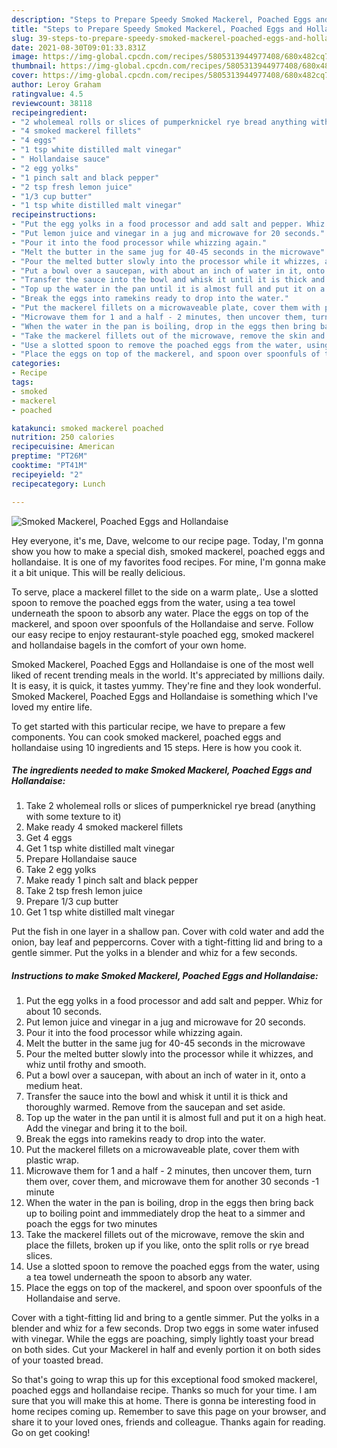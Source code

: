 ```yaml
---
description: "Steps to Prepare Speedy Smoked Mackerel, Poached Eggs and Hollandaise"
title: "Steps to Prepare Speedy Smoked Mackerel, Poached Eggs and Hollandaise"
slug: 39-steps-to-prepare-speedy-smoked-mackerel-poached-eggs-and-hollandaise
date: 2021-08-30T09:01:33.831Z
image: https://img-global.cpcdn.com/recipes/5805313944977408/680x482cq70/smoked-mackerel-poached-eggs-and-hollandaise-recipe-main-photo.jpg
thumbnail: https://img-global.cpcdn.com/recipes/5805313944977408/680x482cq70/smoked-mackerel-poached-eggs-and-hollandaise-recipe-main-photo.jpg
cover: https://img-global.cpcdn.com/recipes/5805313944977408/680x482cq70/smoked-mackerel-poached-eggs-and-hollandaise-recipe-main-photo.jpg
author: Leroy Graham
ratingvalue: 4.5
reviewcount: 38118
recipeingredient:
- "2 wholemeal rolls or slices of pumperknickel rye bread anything with some texture to it"
- "4 smoked mackerel fillets"
- "4 eggs"
- "1 tsp white distilled malt vinegar"
- " Hollandaise sauce"
- "2 egg yolks"
- "1 pinch salt and black pepper"
- "2 tsp fresh lemon juice"
- "1/3 cup butter"
- "1 tsp white distilled malt vinegar"
recipeinstructions:
- "Put the egg yolks in a food processor and add salt and pepper. Whiz for about 10 seconds."
- "Put lemon juice and vinegar in a jug and microwave for 20 seconds."
- "Pour it into the food processor while whizzing again."
- "Melt the butter in the same jug for 40-45 seconds in the microwave"
- "Pour the melted butter slowly into the processor while it whizzes, and whiz until frothy and smooth."
- "Put a bowl over a saucepan, with about an inch of water in it, onto a medium heat."
- "Transfer the sauce into the bowl and whisk it until it is thick and thoroughly warmed. Remove from the saucepan and set aside."
- "Top up the water in the pan until it is almost full and put it on a high heat. Add the vinegar and bring it to the boil."
- "Break the eggs into ramekins ready to drop into the water."
- "Put the mackerel fillets on a microwaveable plate, cover them with plastic wrap."
- "Microwave them for 1 and a half - 2 minutes, then uncover them, turn them over, cover them, and microwave them for another 30 seconds -1 minute"
- "When the water in the pan is boiling, drop in the eggs then bring back up to boiling point and immmediately drop the heat to a simmer and poach the eggs for two minutes"
- "Take the mackerel fillets out of the microwave, remove the skin and place the fillets, broken up if you like, onto the split rolls or rye bread slices."
- "Use a slotted spoon to remove the poached eggs from the water, using a tea towel underneath the spoon to absorb any water."
- "Place the eggs on top of the mackerel, and spoon over spoonfuls of the Hollandaise and serve."
categories:
- Recipe
tags:
- smoked
- mackerel
- poached

katakunci: smoked mackerel poached 
nutrition: 250 calories
recipecuisine: American
preptime: "PT26M"
cooktime: "PT41M"
recipeyield: "2"
recipecategory: Lunch

---
```



![Smoked Mackerel, Poached Eggs and Hollandaise](https://img-global.cpcdn.com/recipes/5805313944977408/680x482cq70/smoked-mackerel-poached-eggs-and-hollandaise-recipe-main-photo.jpg)

Hey everyone, it's me, Dave, welcome to our recipe page. Today, I'm gonna show you how to make a special dish, smoked mackerel, poached eggs and hollandaise. It is one of my favorites food recipes. For mine, I'm gonna make it a bit unique. This will be really delicious.

To serve, place a mackerel fillet to the side on a warm plate,. Use a slotted spoon to remove the poached eggs from the water, using a tea towel underneath the spoon to absorb any water. Place the eggs on top of the mackerel, and spoon over spoonfuls of the Hollandaise and serve. Follow our easy recipe to enjoy restaurant-style poached egg, smoked mackerel and hollandaise bagels in the comfort of your own home.

Smoked Mackerel, Poached Eggs and Hollandaise is one of the most well liked of recent trending meals in the world. It's appreciated by millions daily. It is easy, it is quick, it tastes yummy. They're fine and they look wonderful. Smoked Mackerel, Poached Eggs and Hollandaise is something which I've loved my entire life.


To get started with this particular recipe, we have to prepare a few components. You can cook smoked mackerel, poached eggs and hollandaise using 10 ingredients and 15 steps. Here is how you cook it.

<!--inarticleads1-->

##### The ingredients needed to make Smoked Mackerel, Poached Eggs and Hollandaise:

1. Take 2 wholemeal rolls or slices of pumperknickel rye bread (anything with some texture to it)
1. Make ready 4 smoked mackerel fillets
1. Get 4 eggs
1. Get 1 tsp white distilled malt vinegar
1. Prepare  Hollandaise sauce
1. Take 2 egg yolks
1. Make ready 1 pinch salt and black pepper
1. Take 2 tsp fresh lemon juice
1. Prepare 1/3 cup butter
1. Get 1 tsp white distilled malt vinegar


Put the fish in one layer in a shallow pan. Cover with cold water and add the onion, bay leaf and peppercorns. Cover with a tight-fitting lid and bring to a gentle simmer. Put the yolks in a blender and whiz for a few seconds. 

<!--inarticleads2-->

##### Instructions to make Smoked Mackerel, Poached Eggs and Hollandaise:

1. Put the egg yolks in a food processor and add salt and pepper. Whiz for about 10 seconds.
1. Put lemon juice and vinegar in a jug and microwave for 20 seconds.
1. Pour it into the food processor while whizzing again.
1. Melt the butter in the same jug for 40-45 seconds in the microwave
1. Pour the melted butter slowly into the processor while it whizzes, and whiz until frothy and smooth.
1. Put a bowl over a saucepan, with about an inch of water in it, onto a medium heat.
1. Transfer the sauce into the bowl and whisk it until it is thick and thoroughly warmed. Remove from the saucepan and set aside.
1. Top up the water in the pan until it is almost full and put it on a high heat. Add the vinegar and bring it to the boil.
1. Break the eggs into ramekins ready to drop into the water.
1. Put the mackerel fillets on a microwaveable plate, cover them with plastic wrap.
1. Microwave them for 1 and a half - 2 minutes, then uncover them, turn them over, cover them, and microwave them for another 30 seconds -1 minute
1. When the water in the pan is boiling, drop in the eggs then bring back up to boiling point and immmediately drop the heat to a simmer and poach the eggs for two minutes
1. Take the mackerel fillets out of the microwave, remove the skin and place the fillets, broken up if you like, onto the split rolls or rye bread slices.
1. Use a slotted spoon to remove the poached eggs from the water, using a tea towel underneath the spoon to absorb any water.
1. Place the eggs on top of the mackerel, and spoon over spoonfuls of the Hollandaise and serve.


Cover with a tight-fitting lid and bring to a gentle simmer. Put the yolks in a blender and whiz for a few seconds. Drop two eggs in some water infused with vinegar. While the eggs are poaching, simply lightly toast your bread on both sides. Cut your Mackerel in half and evenly portion it on both sides of your toasted bread. 

So that's going to wrap this up for this exceptional food smoked mackerel, poached eggs and hollandaise recipe. Thanks so much for your time. I am sure that you will make this at home. There is gonna be interesting food in home recipes coming up. Remember to save this page on your browser, and share it to your loved ones, friends and colleague. Thanks again for reading. Go on get cooking!
